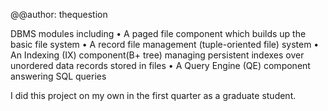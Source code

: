 @@author: thequestion

DBMS modules including
• A paged file component which builds up the basic file system
• A record file management (tuple-oriented file) system
• An Indexing (IX) component(B+ tree) managing persistent indexes over unordered data records stored in files
• A Query Engine (QE) component answering SQL queries

I did this project on my own in the first quarter as a graduate student.
